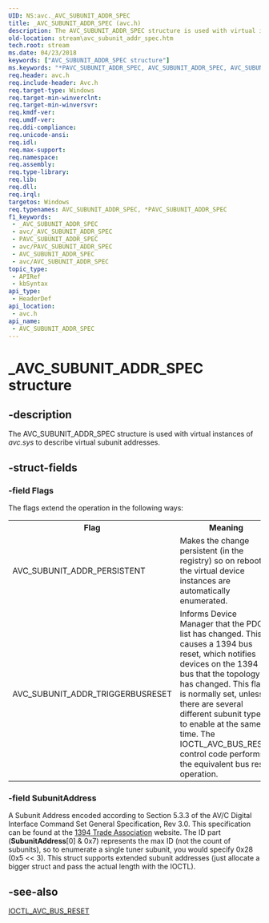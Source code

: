 ```yaml
---
UID: NS:avc._AVC_SUBUNIT_ADDR_SPEC
title: _AVC_SUBUNIT_ADDR_SPEC (avc.h)
description: The AVC_SUBUNIT_ADDR_SPEC structure is used with virtual instances of avc.sys to describe virtual subunit addresses.
old-location: stream\avc_subunit_addr_spec.htm
tech.root: stream
ms.date: 04/23/2018
keywords: ["AVC_SUBUNIT_ADDR_SPEC structure"]
ms.keywords: "*PAVC_SUBUNIT_ADDR_SPEC, AVC_SUBUNIT_ADDR_SPEC, AVC_SUBUNIT_ADDR_SPEC structure [Streaming Media Devices], PAVC_SUBUNIT_ADDR_SPEC, PAVC_SUBUNIT_ADDR_SPEC structure pointer [Streaming Media Devices], _AVC_SUBUNIT_ADDR_SPEC, avc/AVC_SUBUNIT_ADDR_SPEC, avc/PAVC_SUBUNIT_ADDR_SPEC, avcref_56141f06-dd51-40cb-874a-ec136ec7683f.xml, stream.avc_subunit_addr_spec"
req.header: avc.h
req.include-header: Avc.h
req.target-type: Windows
req.target-min-winverclnt: 
req.target-min-winversvr: 
req.kmdf-ver: 
req.umdf-ver: 
req.ddi-compliance: 
req.unicode-ansi: 
req.idl: 
req.max-support: 
req.namespace: 
req.assembly: 
req.type-library: 
req.lib: 
req.dll: 
req.irql: 
targetos: Windows
req.typenames: AVC_SUBUNIT_ADDR_SPEC, *PAVC_SUBUNIT_ADDR_SPEC
f1_keywords:
 - _AVC_SUBUNIT_ADDR_SPEC
 - avc/_AVC_SUBUNIT_ADDR_SPEC
 - PAVC_SUBUNIT_ADDR_SPEC
 - avc/PAVC_SUBUNIT_ADDR_SPEC
 - AVC_SUBUNIT_ADDR_SPEC
 - avc/AVC_SUBUNIT_ADDR_SPEC
topic_type:
 - APIRef
 - kbSyntax
api_type:
 - HeaderDef
api_location:
 - avc.h
api_name:
 - AVC_SUBUNIT_ADDR_SPEC
---
```


# _AVC_SUBUNIT_ADDR_SPEC structure


## -description

The AVC_SUBUNIT_ADDR_SPEC structure is used with virtual instances of <i>avc.sys</i> to describe virtual subunit addresses.

## -struct-fields

### -field Flags

The flags extend the operation in the following ways:

<table>
<tr>
<th>Flag</th>
<th>Meaning</th>
</tr>
<tr>
<td>
AVC_SUBUNIT_ADDR_PERSISTENT

</td>
<td>
Makes the change persistent (in the registry) so on reboot the virtual device instances are automatically enumerated.

</td>
</tr>
<tr>
<td>
AVC_SUBUNIT_ADDR_TRIGGERBUSRESET

</td>
<td>
Informs Device Manager that the PDO list has changed. This causes a 1394 bus reset, which notifies devices on the 1394 bus that the topology has changed. This flag is normally set, unless there are several different subunit types to enable at the same time. The IOCTL_AVC_BUS_RESET control code performs the equivalent bus reset operation.

</td>
</tr>
</table>

### -field SubunitAddress

A Subunit Address encoded according to Section 5.3.3 of the AV/C Digital Interface Command Set General Specification, Rev 3.0. This specification can be found at the <a href="https://go.microsoft.com/fwlink/p/?linkid=8728">1394 Trade Association</a> website. The ID part (<b>SubunitAddress</b>[0] & 0x7) represents the max ID (not the count of subunits), so to enumerate a single tuner subunit, you would specify 0x28 (0x5 << 3). This struct supports extended subunit addresses (just allocate a bigger struct and pass the actual length with the IOCTL).

## -see-also

<a href="/windows-hardware/drivers/ddi/avc/ni-avc-ioctl_avc_bus_reset">IOCTL_AVC_BUS_RESET</a>
